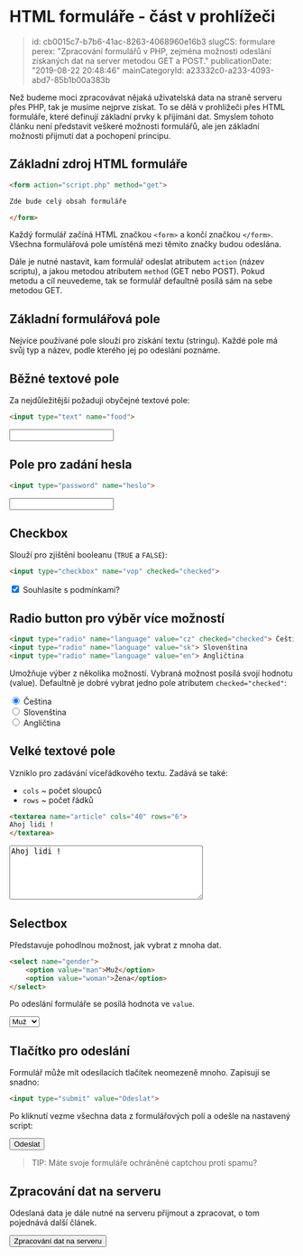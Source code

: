 HTML formuláře - část v prohlížeči
==================================

> id: cb0015c7-b7b6-41ac-8263-4068960e16b3
> slugCS: formulare
> perex: "Zpracování formulářů v PHP, zejména možnosti odeslání získaných dat na server metodou GET a POST."
> publicationDate: "2019-08-22 20:48:46"
> mainCategoryId: a23332c0-a233-4093-abd7-85b1b00a383b

Než budeme moci zpracovávat nějaká uživatelská data na straně serveru přes PHP, tak je musíme nejprve získat. To se dělá v prohlížeči přes HTML formuláře, které definují základní prvky k přijímání dat. Smyslem tohoto článku není představit veškeré možnosti formulářů, ale jen základní možnosti přijmutí dat a pochopení principu.

Základní zdroj HTML formuláře
-----------------------------

```html
<form action="script.php" method="get">

Zde bude celý obsah formuláře

</form>
```


Každý formulář začíná HTML značkou `<form>` a končí značkou `</form>`. Všechna formulářová pole umístěná mezi těmito značky budou odeslána.

Dále je nutné nastavit, kam formulář odeslat atributem `action` (název scriptu), a jakou metodou atributem `method` (GET nebo POST). Pokud metodu a cíl neuvedeme, tak se formulář defaultně posílá sám na sebe metodou GET.

Základní formulářová pole
-------------------------

Nejvíce používané pole slouží pro získání textu (stringu). Každé pole má svůj typ a název, podle kterého jej po odeslání poznáme.

Běžné textové pole
------------------

Za nejdůležitější požaduji obyčejné textové pole:

```html
<input type="text" name="food">
```

<input type="text" name="food">

Pole pro zadání hesla
---------------------

```html
<input type="password" name="heslo">
```

<input type="password" name="heslo">

Checkbox
--------

Slouží pro zjištění booleanu (`TRUE` a `FALSE`):

```html
<input type="checkbox" name="vop" checked="checked">
```

<label>
	<input type="checkbox" name="vop" checked="checked"> Souhlasíte s podmínkami?
</label>

Radio button pro výběr více možností
------------------------------------

```html
<input type="radio" name="language" value="cz" checked="checked"> Čeština
<input type="radio" name="language" value="sk"> Slovenština
<input type="radio" name="language" value="en"> Angličtina
```


Umožňuje výber z několika možností. Vybraná možnost posílá svojí hodnotu (value). Defaultně je dobré vybrat jedno pole atributem `checked="checked"`:

<label>
	<input type="radio" name="language" value="cz" checked="checked"> Čeština
</label><br>
<label>
	<input type="radio" name="language" value="sk"> Slovenština
</label><br>
<label>
	<input type="radio" name="language" value="en"> Angličtina
</label>

Velké textové pole
------------------

Vzniklo pro zadávání víceřádkového textu. Zadává se také:

- `cols` ~ počet sloupců
- `rows` ~ počet řádků

```html
<textarea name="article" cols="40" rows="6">
Ahoj lidi !
</textarea>
```

<textarea name="article" cols="40" rows="6">
Ahoj lidi !
</textarea>

Selectbox
---------

Představuje pohodlnou možnost, jak vybrat z mnoha dat.

```html
<select name="gender">
	<option value="man">Muž</option>
	<option value="woman">Žena</option>
</select>
```

Po odeslání formuláře se posílá hodnota ve `value`.

<select name="gender">
	<option value="man">Muž</option>
	<option value="woman">Žena</option>
</select>

Tlačítko pro odeslání
---------------------

Formulář může mít odesílacích tlačítek neomezeně mnoho. Zapisují se snadno:

```html
<input type="submit" value="Odeslat">
```

Po kliknutí vezme všechna data z formulářových polí a odešle na nastavený script:

<input type="submit" value="Odeslat">

<br>

> TIP: Máte svoje formuláře ochráněné captchou proti spamu?

Zpracování dat na serveru
-------------------------

Odeslaná data je dále nutné na serveru přijmout a zpracovat, o tom pojednává další článek.

<a href="/formulare-2">
	<button class="btn btn-success">Zpracování dat na serveru</button>
</a>
